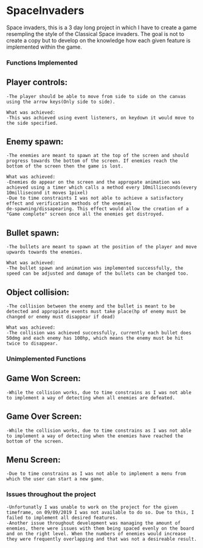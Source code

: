 # SpaceInvaders
Space invaders, this is a 3 day long project in which I have to create a game resempling the style of the Classical Space invaders. The goal is not to create a copy but to develop on the knowledge how each given feature is implemented within the game.

### Functions Implemented

## Player controls:
```
-The player should be able to move from side to side on the canvas using the arrow keys(Only side to side).
  
What was achieved:
-This was achieved using event listeners, on keydown it would move to the side specified.
```

## Enemy spawn:
```
-The enemies are meant to spawn at the top of the screen and should progress towards the bottom of the screen. If enemies reach the        bottom of the screen then the game is lost. 

What was achieved:
-Enemies do appear on the screen and the appropate animation was achieved using a timer which calls a method every 10milliseconds(every    10millisecond it moves 1pixel)
-Due to time constraints I was not able to achieve a satisfactory effect and verification methods of the enemies                           de-spawning/dissapearing. This effect would allow the creation of a "Game complete" screen once all the enemies get distroyed.
```  

## Bullet spawn:
```
-The bullets are meant to spawn at the position of the player and move upwards towards the enemies.
 
What was achieved:
-The bullet spawn and animation was implemented successfully, the speed can be adjusted and damage of the bullets can be changed too.
 ``` 
 
## Object collision:
```
-The collision between the enemy and the bullet is meant to be detected and appropiate events must take place(hp of enemy must be changed or enemy must disappear if dead)

What was achieved:
-The collision was achieved successfully, currently each bullet does 50dmg and each enemy has 100hp, which means the enemy must be hit twice to disappear.
```
### Unimplemented Functions
## Game Won Screen:
```
-While the collision works, due to time constrains as I was not able to implement a way of detecting when all enemies are defeated.
```
## Game Over Screen:
```
-While the collision works, due to time constrains as I was not able to implement a way of detecting when the enemies have reached the bottom of the screen.
```
## Menu Screen:
```
-Due to time constrains as I was not able to implement a menu from which the user can start a new game.
```
### Issues throughout the project
```
-Unfortunatly I was unable to work on the project for the given timeframe, on 09/09/2019 I was not available to do so. Due to this, I failed to implement all desired features.
-Another issue throughout development was managing the amount of enemies, there were issues with them being spaced evenly on the board and on the right level. When the numbers of enemies would increase they were frequently overlapping and that was not a desireable result.
```
